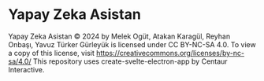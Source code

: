 # Yapay Zeka Asistan

Yapay Zeka Asistan © 2024 by Melek Ogüt, Atakan Karagül, Reyhan Onbaşı, Yavuz Türker Gürleyük is licensed under CC BY-NC-SA 4.0. To view a copy of this license, visit https://creativecommons.org/licenses/by-nc-sa/4.0/
This repository uses create-svelte-electron-app by Centaur Interactive.

